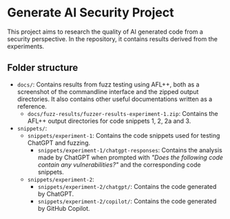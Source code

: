 # Generate AI Security Project

This project aims to research the quality of AI generated code from a security perspective.
In the repository, it contains results derived from the experiments.

## Folder structure

- `docs/`: Contains results from fuzz testing using AFL++, both as a screenshot of the commandline interface and the zipped output directories. It also contains other useful documentations written as a reference.
  - `docs/fuzz-results/fuzzer-results-experiment-1.zip`: Contains the AFL++ output directories for code snippets 1, 2, 2a and 3.
- `snippets/`:
  - `snippets/experiment-1`: Contains the code snippets used for testing ChatGPT and fuzzing.
    - `snippets/experiment-1/chatgpt-responses`: Contains the analysis made by ChatGPT when prompted with _"Does the following code contain any vulnerabilities?"_ and the corresponding code snippets.
  - `snippets/experiment-2`:
    - `snippets/experiment-2/chatgpt/`: Contains the code generated by ChatGPT.
    - `snippets/experiment-2/copilot/`: Contains the code generated by GitHub Copilot.

